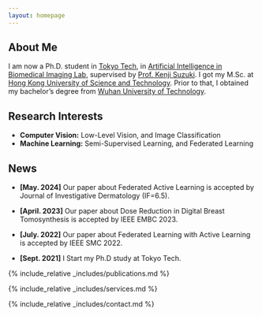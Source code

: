 ```yaml
---
layout: homepage
---
```


## About Me

I am now a Ph.D. student in <a href="https://www.titech.ac.jp/english">Tokyo Tech</a>, in <a href="http://suzukilab.first.iir.titech.ac.jp/">Artificial Intelligence in Biomedical Imaging Lab</a>, supervised by <a href="https://scholar.google.com/citations?user=MdNb8Z0AAAAJ">Prof. Kenji Suzuki</a>. I got my M.Sc. at <a href="https://hkust.edu.hk/">Hong Kong University of Science and Technology</a>. Prior to that, I obtained my bachelor’s degree from  <a href="https://www.whut.edu.cn/">Wuhan University of Technology</a>.


## Research Interests

- **Computer Vision:** Low-Level Vision, and Image Classification
- **Machine Learning:** Semi-Supervised Learning, and Federated Learning

## News
- **[May. 2024]** Our paper about Federated Active Learning is accepted by Journal of Investigative Dermatology (IF=6.5).

- **[April. 2023]** Our paper about Dose Reduction in Digital Breast Tomosynthesis is accepted by IEEE EMBC 2023.
- **[July. 2022]** Our paper about Federated Learning with Active Learning is accepted by IEEE SMC 2022.
- **[Sept. 2021]** I Start my Ph.D study at Tokyo Tech.

{% include_relative _includes/publications.md %}

{% include_relative _includes/services.md %}

{% include_relative _includes/contact.md %}

<div style="margin-top: 10px; width: 100px; display: flex; justify-content: center;">
    <script type="text/javascript" id="clstr_globe" src="//clustrmaps.com/globe.js?d=r658mGbOXBv4KifU2G2eoBk6CoRImBZPx-ZmAF1FQjk"></script>
</div>